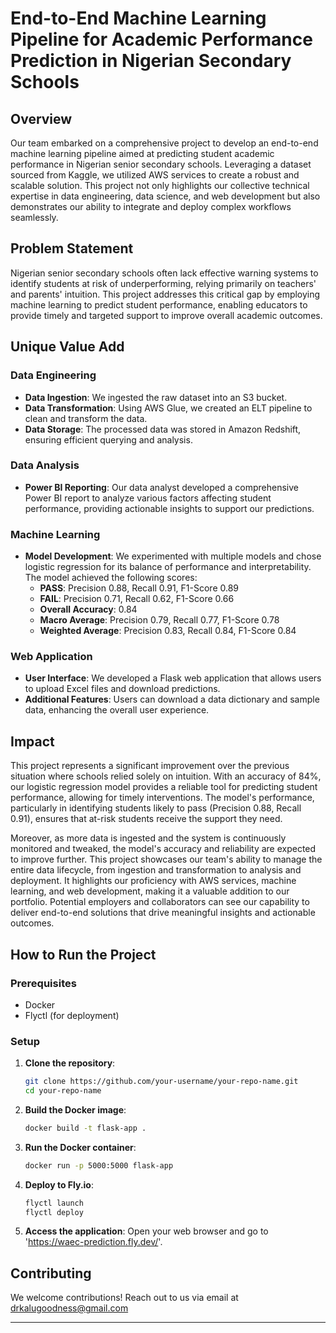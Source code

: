 # End-to-End Machine Learning Pipeline for Academic Performance Prediction in Nigerian Secondary Schools

## Overview
Our team embarked on a comprehensive project to develop an end-to-end machine learning pipeline aimed at predicting student academic performance in Nigerian senior secondary schools. Leveraging a dataset sourced from Kaggle, we utilized AWS services to create a robust and scalable solution. This project not only highlights our collective technical expertise in data engineering, data science, and web development but also demonstrates our ability to integrate and deploy complex workflows seamlessly.

## Problem Statement
Nigerian senior secondary schools often lack effective warning systems to identify students at risk of underperforming, relying primarily on teachers' and parents' intuition. This project addresses this critical gap by employing machine learning to predict student performance, enabling educators to provide timely and targeted support to improve overall academic outcomes.

## Unique Value Add
### Data Engineering
- **Data Ingestion**: We ingested the raw dataset into an S3 bucket.
- **Data Transformation**: Using AWS Glue, we created an ELT pipeline to clean and transform the data.
- **Data Storage**: The processed data was stored in Amazon Redshift, ensuring efficient querying and analysis.

### Data Analysis
- **Power BI Reporting**: Our data analyst developed a comprehensive Power BI report to analyze various factors affecting student performance, providing actionable insights to support our predictions.

### Machine Learning
- **Model Development**: We experimented with multiple models and chose logistic regression for its balance of performance and interpretability. The model achieved the following scores:
  - **PASS**: Precision 0.88, Recall 0.91, F1-Score 0.89
  - **FAIL**: Precision 0.71, Recall 0.62, F1-Score 0.66
  - **Overall Accuracy**: 0.84
  - **Macro Average**: Precision 0.79, Recall 0.77, F1-Score 0.78
  - **Weighted Average**: Precision 0.83, Recall 0.84, F1-Score 0.84

### Web Application
- **User Interface**: We developed a Flask web application that allows users to upload Excel files and download predictions.
- **Additional Features**: Users can download a data dictionary and sample data, enhancing the overall user experience.

## Impact
This project represents a significant improvement over the previous situation where schools relied solely on intuition. With an accuracy of 84%, our logistic regression model provides a reliable tool for predicting student performance, allowing for timely interventions. The model's performance, particularly in identifying students likely to pass (Precision 0.88, Recall 0.91), ensures that at-risk students receive the support they need.

Moreover, as more data is ingested and the system is continuously monitored and tweaked, the model's accuracy and reliability are expected to improve further. This project showcases our team's ability to manage the entire data lifecycle, from ingestion and transformation to analysis and deployment. It highlights our proficiency with AWS services, machine learning, and web development, making it a valuable addition to our portfolio. Potential employers and collaborators can see our capability to deliver end-to-end solutions that drive meaningful insights and actionable outcomes.

## How to Run the Project
### Prerequisites
- Docker
- Flyctl (for deployment)

### Setup
1. **Clone the repository**:
   ```bash
   git clone https://github.com/your-username/your-repo-name.git
   cd your-repo-name
   ```

2. **Build the Docker image**:
   ```bash
   docker build -t flask-app .
   ```

3. **Run the Docker container**:
   ```bash
   docker run -p 5000:5000 flask-app
   ```

4. **Deploy to Fly.io**:
   ```bash
   flyctl launch
   flyctl deploy
   ```

5. **Access the application**:
   Open your web browser and go to 'https://waec-prediction.fly.dev/'.

## Contributing
We welcome contributions! Reach out to us via email at drkalugoodness@gmail.com

---
